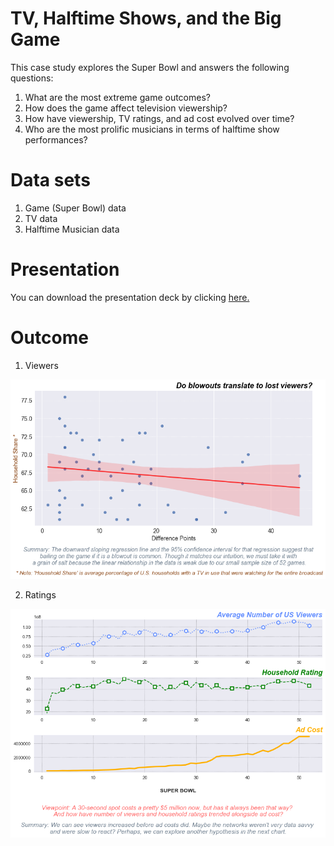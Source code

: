 # TV, Halftime Shows, and the Big Game

This case study explores the Super Bowl and answers the following questions:

1. What are the most extreme game outcomes?
2. How does the game affect television viewership?
3. How have viewership, TV ratings, and ad cost evolved over time?
4. Who are the most prolific musicians in terms of halftime show performances?

# Data sets
1. Game (Super Bowl) data
2. TV data
3. Halftime Musician data

# Presentation

You can download the presentation deck by clicking [here.](Presentation/TV%2C%20Halftime%20Shows%2C%20and%20the%20Big%20Game_compressed.pdf)


# Outcome

1. Viewers


![](1.png)


2. Ratings


![](2.png)

